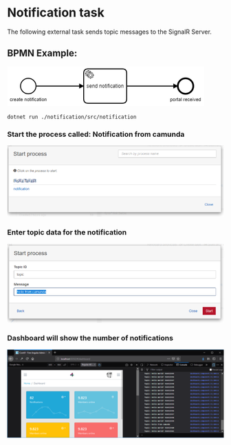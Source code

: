 # Notification task

The following external task sends topic messages to the SignalR Server.

## BPMN Example:
![notification-process](./doc/notification-process.png)

```
dotnet run ./notification/src/notification
```

### Start the process called: Notification from camunda

![select-process](./doc/start-process-select.png)

### Enter topic data for the notification

![start-process](./doc/start-process.png)

### Dashboard will show the number of notifications

![notification-dashboard](./doc/notification-dashboard.png)
